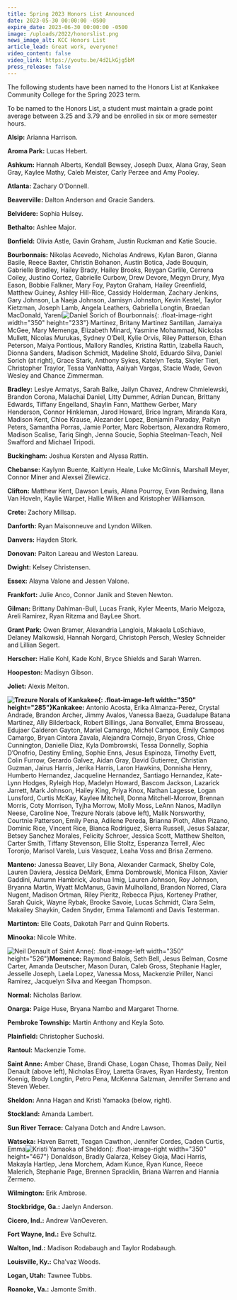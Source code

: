 ```yaml
---
title: Spring 2023 Honors List Announced
date: 2023-05-30 00:00:00 -0500
expire_date: 2023-06-30 00:00:00 -0500
image: /uploads/2022/honorslist.png
news_image_alt: KCC Honors List
article_lead: Great work, everyone!
video_content: false
video_link: https://youtu.be/4d2LkGjg5bM
press_release: false
---
```

The following students have been named to the Honors List at Kankakee Community College for the Spring 2023 term.

To be named to the Honors List, a student must maintain a grade point average between 3.25 and 3.79 and be enrolled in six or more semester hours.

**Alsip:** Arianna Harrison.

**Aroma Park:** Lucas Hebert.

**Ashkum:** Hannah Alberts, Kendall Bewsey, Joseph Duax, Alana Gray, Sean Gray, Kaylee Mathy, Caleb Meister, Carly Perzee and Amy Pooley.

**Atlanta:** Zachary O’Donnell.

**Beaverville:** Dalton Anderson and Gracie Sanders.

**Belvidere:** Sophia Hulsey.

**Bethalto:** Ashlee Major.

**Bonfield:** Olivia Astle, Gavin Graham, Justin Ruckman and Katie Soucie.

**Bourbonnais:** Nikolas Acevedo, Nicholas Andrews, Kylan Baron, Gianna Basile, Reece Baxter, Christin Bohanon, Austin Botica, Jade Bouquin, Gabrielle Bradley, Hailey Brady, Hailey Brooks, Reygan Carlile, Cerrena Coiley, Justino Cortez, Gabrielle Curbow, Drew Devore, Megyn Drury, Mya Eason, Bobbie Falkner, Mary Foy, Payton Graham, Hailey Greenfield, Matthew Guiney, Ashley Hill-Rice, Cassidy Holderman, Zachary Jenkins, Gary Johnson, La Naeja Johnson, Jamisyn Johnston, Kevin Kestel, Taylor Kietzman, Joseph Lamb, Angela Leathers, Gabriella Longtin, Braedan MacDonald, Yareni![Daniel Sorich of Bourbonnais](/uploads/2022/honorsdanielsorich-350x233.jpg "Daniel Sorich of Bourbonnais"){: .float-image-right width="350" height="233"} Martinez, Britany Martinez Santillan, Jamaiya McGee, Mary Memenga, Elizabeth Minard, Yasmine Mohammad, Nickolas Mullett, Nicolas Murukas, Sydney O’Dell, Kylie Orvis, Riley Patterson, Ethan Peterson, Maiya Pontious, Mallory Randles, Kristina Rattin, Izabella Rauch, Dionna Sanders, Madison Schmidt, Madeline Shold, Eduardo Silva, Daniel Sorich (at right), Grace Stark, Anthony Sykes, Katelyn Testa, Skyler Tieri, Christopher Traylor, Tessa VanNatta, Aaliyah Vargas, Stacie Wade, Gevon Wesley and Chance Zimmerman.

**Bradley:** Leslye Armatys, Sarah Balke, Jailyn Chavez, Andrew Chmielewski, Brandon Corona, Malachai Daniel, Litty Dummer, Adrian Duncan, Brittany Edwards, Tiffany Engelland, Shaylin Fann, Matthew Gerber, Mary Henderson, Connor Hinkleman, Jarod Howard, Brice Ingram, Miranda Kara, Madison Kent, Chloe Krause, Alezander Lopez, Benjamin Paraday, Paityn Peters, Samantha Porras, Jamie Porter, Marc Robertson, Alexandra Romero, Madison Scalise, Tariq Singh, Jenna Soucie, Sophia Steelman-Teach, Neil Swafford and Michael Tripodi.

**Buckingham:** Joshua Kersten and Alyssa Rattin.

**Chebanse:** Kaylynn Buente, Kaitlynn Heale, Luke McGinnis, Marshall Meyer, Connor Miner and Alexsei Zilewicz.

**Clifton:** Matthew Kent, Dawson Lewis, Alana Pourroy, Evan Redwing, Ilana Van Hoveln, Kaylie Warpet, Hallie Wilken and Kristopher Williamson.

**Crete:** Zachory Millsap.

**Danforth:** Ryan Maisonneuve and Lyndon Wilken.

**Danvers:** Hayden Stork.

**Donovan:** Paiton Lareau and Weston Lareau.

**Dwight:** Kelsey Christensen.

**Essex:** Alayna Valone and Jessen Valone.

**Frankfort:** Julie Anco, Connor Janik and Steven Newton.

**Gilman:** Brittany Dahlman-Bull, Lucas Frank, Kyler Meents, Mario Melgoza, Areli Ramirez, Ryan Ritzma and BayLee Short.

**Grant Park:** Owen Bramer, Alexandria Langlois, Makaela LoSchiavo, Delaney Malkowski, Hannah Norgard, Christoph Persch, Wesley Schneider and Lillian Segert.

**Herscher:** Halie Kohl, Kade Kohl, Bryce Shields and Sarah Warren.

**Hoopeston:** Madisyn Gibson.

**Joliet:** Alexis Melton.

**![Trezure Norals of Kankakee](/uploads/2022/trezurenorals-350x285.jpg "Trezure Norals of Kankakee"){: .float-image-left width="350" height="285"}Kankakee:** Antonio Acosta, Erika Almanza-Perez, Crystal Andrade, Brandon Archer, Jimmy Avalos, Vanessa Baeza, Guadalupe Batana Martinez, Ally Bilderback, Robert Billings, Jana Bonvallet, Emma Brosseau, Edujaer Calderon Gayton, Mariel Camargo, Michel Campos, Emily Campos Camargo, Bryan Cintora Zavala, Alejandra Cornejo, Bryan Cross, Chloe Cunnington, Danielle Diaz, Kyla Dombrowski, Tessa Donnelly, Sophia D’Onofrio, Destiny Emling, Sophie Enns, Jesus Espinoza, Timothy Evett, Colin Furrow, Gerardo Galvez, Aidan Gray, David Gutierrez, Christian Guzman, Jairus Harris, Jerika Harris, Laron Hawkins, Donnisha Henry, Humberto Hernandez, Jacqueline Hernandez, Santiago Hernandez, Kate-Lynn Hodges, Ryleigh Hop, Madelyn Howard, Bascom Jackson, Lazarick Jarrett, Mark Johnson, Hailey King, Priya Knox, Nathan Lagesse, Logan Lunsford, Curtis McKay, Kaylee Mitchell, Donna Mitchell-Morrow, Brennan Morris, Coty Morrison, Tyjha Morrow, Molly Moss, LeAnn Nanos, Madilyn Neese, Caroline Noe, Trezure Norals (above left), Malik Norsworthy, Courtnie Patterson, Emily Pena, Adilene Pereda, Brianna Pioth, Allen Pizano, Dominic Rice, Vincent Rice, Bianca Rodriguez, Sierra Russell, Jesus Salazar, Betsey Sanchez Morales, Felicity Schroer, Jessica Scott, Matthew Shelton, Carter Smith, Tiffany Stevenson, Ellie Stoltz, Esperanza Terrell, Alec Toronjo, Marisol Varela, Luis Vasquez, Leaha Voss and Brisa Zermeno.

**Manteno:** Janessa Beaver, Lily Bona, Alexander Carmack, Shelby Cole, Lauren Daviera, Jessica DeMark, Emma Dombrowski, Monica Filson, Xavier Gaddini, Autumn Hambrick, Joshua Imig, Lauren Johnson, Roy Johnson, Bryanna Martin, Wyatt McManus, Gavin Mulholland, Brandon Norred, Clara Nugent, Madison Ortman, Riley Pieritz, Rebecca Pijus, Korteney Prather, Sarah Quick, Wayne Rybak, Brooke Savoie, Lucas Schmidt, Clara Selm, Makailey Shaykin, Caden Snyder, Emma Talamonti and Davis Testerman.

**Martinton:** Elle Coats, Dakotah Parr and Quinn Roberts.

**Minooka:** Nicole White.

![Neil Denault of Saint Anne](/uploads/2022/neildenault-350x526.jpg "Neil Denault of Saint Anne"){: .float-image-left width="350" height="526"}**Momence:** Raymond Balois, Seth Bell, Jesus Belman, Cosme Carter, Amanda Deutscher, Mason Duran, Caleb Gross, Stephanie Hagler, Jesselle Joseph, Laela Lopez, Vanessa Moss, Mackenzie Priller, Nanci Ramirez, Jacquelyn Silva and Keegan Thompson.

**Normal:** Nicholas Barlow.

**Onarga:** Paige Huse, Bryana Nambo and Margaret Thorne.

**Pembroke Township:** Martin Anthony and Keyla Soto.

**Plainfield:** Christopher Suchoski.

**Rantoul:** Mackenzie Tome.

**Saint Anne:** Amber Chase, Brandi Chase, Logan Chase, Thomas Daily, Neil Denault (above left), Nicholas Elroy, Laretta Graves, Ryan Hardesty, Trenton Koenig, Brody Longtin, Petro Pena, McKenna Salzman, Jennifer Serrano and Steven Weber.

**Sheldon:** Anna Hagan and Kristi Yamaoka (below, right).

**Stockland:** Amanda Lambert.

**Sun River Terrace:** Calyana Dotch and Andre Lawson.

**Watseka:** Haven Barrett, Teagan Cawthon, Jennifer Cordes, Caden Curtis, Emma![Kristi Yamaoka of Sheldon](/uploads/2022/kristiyamaoka-350x467.jpg "Kristi Yamaoka of Sheldon"){: .float-image-right width="350" height="467"} Donaldson, Bradly Galarza, Kelsey Gioja, Maci Harris, Makayla Hartlep, Jena Morchem, Adam Kunce, Ryan Kunce, Reece Malerich, Stephanie Page, Brennen Spracklin, Briana Warren and Hannia Zermeno.

**Wilmington:** Erik Ambrose.

**Stockbridge, Ga.:** Jaelyn Anderson.

**Cicero, Ind.:** Andrew VanOeveren.

**Fort Wayne, Ind.:** Eve Schultz.

**Walton, Ind.:** Madison Rodabaugh and Taylor Rodabaugh.

**Louisville, Ky.:** Cha’vaz Woods.

**Logan, Utah:** Tawnee Tubbs.

**Roanoke, Va.:** Jamonte Smith.